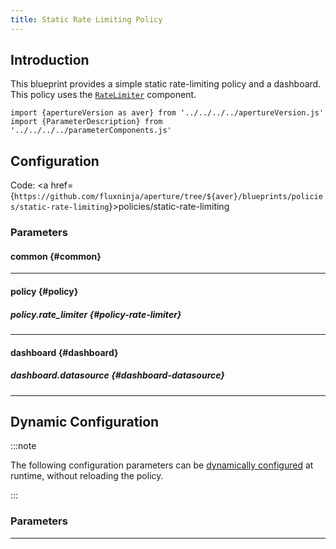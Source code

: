 ```yaml
---
title: Static Rate Limiting Policy
---
```


## Introduction

This blueprint provides a simple static rate-limiting policy and a dashboard.
This policy uses the [`RateLimiter`](/reference/policies/spec.md#rate-limiter)
component.

<!-- Configuration Marker -->

```mdx-code-block
import {apertureVersion as aver} from '../../../../apertureVersion.js'
import {ParameterDescription} from '../../../../parameterComponents.js'
```

## Configuration

<!-- vale off -->

Code: <a
href={`https://github.com/fluxninja/aperture/tree/${aver}/blueprints/policies/static-rate-limiting`}>policies/static-rate-limiting</a>

<!-- vale on -->

### Parameters

<!-- vale off -->

#### common {#common}

<!-- vale on -->

<!-- vale off -->

<a id="common-policy-name"></a> <ParameterDescription
    name="common.policy_name"
    type="
string"
    reference=""
    value="__REQUIRED_FIELD__"
    description='Name of the policy.' />

<!-- vale on -->

---

<!-- vale off -->

#### policy {#policy}

<!-- vale on -->

<!-- vale off -->

<a id="policy-classifiers"></a> <ParameterDescription
    name="policy.classifiers"
    type="
Array of
Object (aperture.spec.v1.Classifier)"
    reference="../../spec#classifier"
    value="[]"
    description='List of classification rules.' />

<!-- vale on -->

<!-- vale off -->

##### policy.rate_limiter {#policy-rate-limiter}

<!-- vale on -->

<!-- vale off -->

<a id="policy-rate-limiter-rate-limit"></a> <ParameterDescription
    name="policy.rate_limiter.rate_limit"
    type="
Number (double)"
    reference=""
    value="__REQUIRED_FIELD__"
    description='Number of requests per `policy.rate_limiter.parameters.limit_reset_interval` to accept' />

<!-- vale on -->

<!-- vale off -->

<a id="policy-rate-limiter-flow-selector"></a> <ParameterDescription
    name="policy.rate_limiter.flow_selector"
    type="
Object (aperture.spec.v1.FlowSelector)"
    reference="../../spec#flow-selector"
    value="{'flow_matcher': {'control_point': '__REQUIRED_FIELD__'}, 'service_selector': {'service': '__REQUIRED_FIELD__'}}"
    description='A flow selector to match requests against' />

<!-- vale on -->

<!-- vale off -->

<a id="policy-rate-limiter-parameters"></a> <ParameterDescription
    name="policy.rate_limiter.parameters"
    type="
Object (aperture.spec.v1.RateLimiterParameters)"
    reference="../../spec#rate-limiter-parameters"
    value="{'label_key': '__REQUIRED_FIELD__', 'limit_reset_interval': '__REQUIRED_FIELD__'}"
    description='Parameters.' />

<!-- vale on -->

<!-- vale off -->

<a id="policy-rate-limiter-default-config"></a> <ParameterDescription
    name="policy.rate_limiter.default_config"
    type="
Object (aperture.spec.v1.RateLimiterDynamicConfig)"
    reference="../../spec#rate-limiter-dynamic-config"
    value="{'overrides': []}"
    description='Default configuration for rate limiter that can be updated at the runtime without shutting down the policy.' />

<!-- vale on -->

---

<!-- vale off -->

#### dashboard {#dashboard}

<!-- vale on -->

<!-- vale off -->

<a id="dashboard-refresh-interval"></a> <ParameterDescription
    name="dashboard.refresh_interval"
    type="
string"
    reference=""
    value="'10s'"
    description='Refresh interval for dashboard panels.' />

<!-- vale on -->

<!-- vale off -->

##### dashboard.datasource {#dashboard-datasource}

<!-- vale on -->

<!-- vale off -->

<a id="dashboard-datasource-name"></a> <ParameterDescription
    name="dashboard.datasource.name"
    type="
string"
    reference=""
    value="'$datasource'"
    description='Datasource name.' />

<!-- vale on -->

<!-- vale off -->

<a id="dashboard-datasource-filter-regex"></a> <ParameterDescription
    name="dashboard.datasource.filter_regex"
    type="
string"
    reference=""
    value="''"
    description='Datasource filter regex.' />

<!-- vale on -->

---

## Dynamic Configuration

:::note

The following configuration parameters can be
[dynamically configured](/reference/aperturectl/apply/dynamic-config/dynamic-config.md)
at runtime, without reloading the policy.

:::

### Parameters

<!-- vale off -->

<a id="rate-limiter"></a> <ParameterDescription
    name="rate_limiter"
    type="
Object (aperture.spec.v1.RateLimiterDynamicConfig)"
    reference="../../spec#rate-limiter-dynamic-config"
    value="__REQUIRED_FIELD__"
    description='Rate limiter dynamic configuration that is updated at runtime.' />

<!-- vale on -->

---
